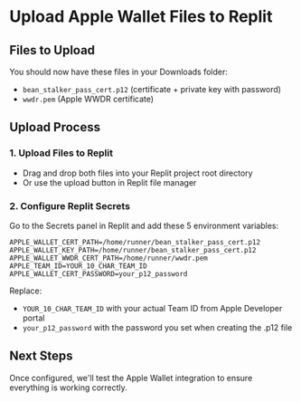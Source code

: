 # Upload Apple Wallet Files to Replit

## Files to Upload

You should now have these files in your Downloads folder:
- `bean_stalker_pass_cert.p12` (certificate + private key with password)
- `wwdr.pem` (Apple WWDR certificate)

## Upload Process

### 1. Upload Files to Replit
- Drag and drop both files into your Replit project root directory
- Or use the upload button in Replit file manager

### 2. Configure Replit Secrets
Go to the Secrets panel in Replit and add these 5 environment variables:

```
APPLE_WALLET_CERT_PATH=/home/runner/bean_stalker_pass_cert.p12
APPLE_WALLET_KEY_PATH=/home/runner/bean_stalker_pass_cert.p12
APPLE_WALLET_WWDR_CERT_PATH=/home/runner/wwdr.pem
APPLE_TEAM_ID=YOUR_10_CHAR_TEAM_ID
APPLE_WALLET_CERT_PASSWORD=your_p12_password
```

Replace:
- `YOUR_10_CHAR_TEAM_ID` with your actual Team ID from Apple Developer portal
- `your_p12_password` with the password you set when creating the .p12 file

## Next Steps

Once configured, we'll test the Apple Wallet integration to ensure everything is working correctly.